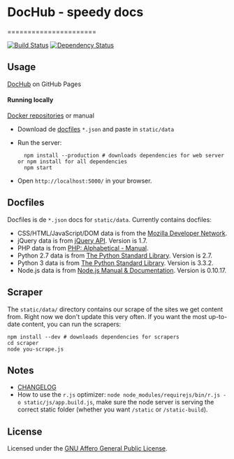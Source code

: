 # DocHub - speedy docs
======================

[![Build Status](https://travis-ci.org/neiesc/dochub.png?branch=master)](https://travis-ci.org/neiesc/dochub) [![Dependency Status](https://gemnasium.com/neiesc/dochub.png)](https://gemnasium.com/neiesc/dochub) 

## Usage
[DocHub](http://edineisc.com.br/dochub/) on GitHub Pages
#### Running locally
[Docker repositories](https://registry.hub.docker.com/u/mildred/dochub/) or manual

* Download de [docfiles](https://github.com/neiesc/dochub/tree/gh-pages) `*.json` and paste in `static/data`

* Run the server:

        npm install --production # downloads dependencies for web server or npm install for all dependencies
        npm start

* Open `http://localhost:5000/` in your browser.

## Docfiles
Docfiles is de `*.json` docs for `static/data`. Currently contains docfiles:
* CSS/HTML/JavaScript/DOM data is from the [Mozilla Developer Network](https://developer.mozilla.org/).
* jQuery data is from [jQuery API](http://api.jquery.com). Version is 1.7.
* PHP data is from [PHP: Alphabetical - Manual](http://www.php.net/manual/en/extensions.alphabetical.php).
* Python 2.7 data is from [The Python Standard Library](http://docs.python.org/library/). Version is 2.7.
* Python 3 data is from [The Python Standard Library](http://docs.python.org/3.3/library/). Version is 3.3.2.
* Node.js data is from [Node.js Manual & Documentation](http://nodejs.org/api/). Version is 0.10.17.

## Scraper
The `static/data/` directory contains our scrape of the sites we get content from. Right now we don't update this very often. If you want the most up-to-date content, you can run the scrapers:

    npm install --dev # downloads dependencies for scrapers
    cd scraper
    node you-scrape.js

## Notes
* [CHANGELOG](CHANGELOG.md)
* How to use the `r.js` optimizer: `node node_modules/requirejs/bin/r.js -o static/js/app.build.js`, make sure the node server is serving the correct static folder (whether you want `/static` or `/static-build`).

## License
Licensed under the [GNU Affero General Public License](LICENSE).
